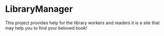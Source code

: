 # LibraryManager
This project provides help for the library workers and readers
it is a site that may help you to find your beloved book!
